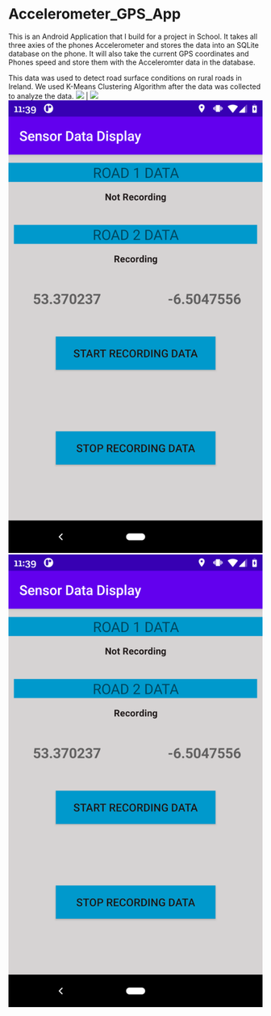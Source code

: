 # Accelerometer_GPS_App

This is an Android Application that I build for a project in School.
It takes all three axies of the phones Accelerometer and stores the data into an SQLite database on the phone.
It will also take the current GPS coordinates and Phones speed and store them with the Acceleromter data in the database.

This data was used to detect road surface conditions on rural roads in Ireland. We used K-Means Clustering Algorithm after the data was collected to analyze the data. 
<img src="https://media.wired.com/photos/5926db217034dc5f91becd6b/master/w_582,c_limit/so-logo-s.jpg" width="250"> | <img src="https://mk0jobadderjftub56m0.kinstacdn.com/wp-content/uploads/stackoverflow.com-300.jpg" width="250">
![Alt text](https://github.com/The-Statistical-Peacock/Accelerometer_GPS_App/blob/main/Screenshot_20201010-113929.png?raw=true "ScreenShot 1")
![Alt text](https://github.com/The-Statistical-Peacock/Accelerometer_GPS_App/blob/main/Screenshot_20201010-113929.png?raw=true "ScreenShot 2")

